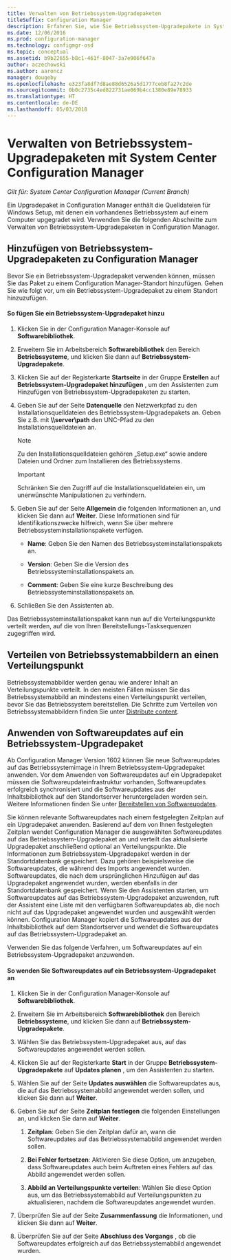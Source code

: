 ```yaml
---
title: Verwalten von Betriebssystem-Upgradepaketen
titleSuffix: Configuration Manager
description: Erfahren Sie, wie Sie Betriebssystem-Upgradepakete in System Center Configuration Manager verwalten können.
ms.date: 12/06/2016
ms.prod: configuration-manager
ms.technology: configmgr-osd
ms.topic: conceptual
ms.assetid: b9b22655-b8c1-461f-8047-3a7e906f647a
author: aczechowski
ms.author: aaroncz
manager: dougeby
ms.openlocfilehash: e323fa8df7d8ae88d6526a5d1777ceb8fa27c2de
ms.sourcegitcommit: 0b0c2735c4ed822731ae069b4cc1380e89e78933
ms.translationtype: HT
ms.contentlocale: de-DE
ms.lasthandoff: 05/03/2018
---
```

# <a name="manage-operating-system-upgrade-packages-with-system-center-configuration-manager"></a>Verwalten von Betriebssystem-Upgradepaketen mit System Center Configuration Manager

*Gilt für: System Center Configuration Manager (Current Branch)*

Ein Upgradepaket in Configuration Manager enthält die Quelldateien für Windows Setup, mit denen ein vorhandenes Betriebssystem auf einem Computer upgegradet wird. Verwenden Sie die folgenden Abschnitte zum Verwalten von Betriebssystem-Upgradepaketen in Configuration Manager.

##  <a name="BKMK_AddOSUpgradePkgs"></a> Hinzufügen von Betriebssystem-Upgradepaketen zu Configuration Manager  
 Bevor Sie ein Betriebssystem-Upgradepaket verwenden können, müssen Sie das Paket zu einem Configuration Manager-Standort hinzufügen. Gehen Sie wie folgt vor, um ein Betriebssystem-Upgradepaket zu einem Standort hinzuzufügen.  

#### <a name="to-add-an-operating-system-upgrade-package"></a>So fügen Sie ein Betriebssystem-Upgradepaket hinzu  

1.  Klicken Sie in der Configuration Manager-Konsole auf **Softwarebibliothek**.  

2.  Erweitern Sie im Arbeitsbereich **Softwarebibliothek** den Bereich **Betriebssysteme**, und klicken Sie dann auf **Betriebssystem-Upgradepakete**.  

3.  Klicken Sie auf der Registerkarte **Startseite** in der Gruppe **Erstellen** auf **Betriebssystem-Upgradepaket hinzufügen** , um den Assistenten zum Hinzufügen von Betriebssystem-Upgradepaketen zu starten.  

4.  Geben Sie auf der Seite **Datenquelle** den Netzwerkpfad zu den Installationsquelldateien des Betriebssystem-Upgradepakets an. Geben Sie z.B. mit **\\\server\path** den UNC-Pfad zu den Installationsquelldateien an.  

    > [!NOTE]  
    >  Zu den Installationsquelldateien gehören „Setup.exe“ sowie andere Dateien und Ordner zum Installieren des Betriebssystems.  

    > [!IMPORTANT]  
    >  Schränken Sie den Zugriff auf die Installationsquelldateien ein, um unerwünschte Manipulationen zu verhindern.  

5.  Geben Sie auf der Seite **Allgemein** die folgenden Informationen an, und klicken Sie dann auf **Weiter**. Diese Informationen sind für Identifikationszwecke hilfreich, wenn Sie über mehrere Betriebssysteminstallationspakete verfügen.  

    -   **Name**: Geben Sie den Namen des Betriebssysteminstallationspakets an.  

    -   **Version**: Geben Sie die Version des Betriebssysteminstallationspakets an.  

    -   **Comment**: Geben Sie eine kurze Beschreibung des Betriebssysteminstallationspakets an.  

6.  Schließen Sie den Assistenten ab.  

 Das Betriebssysteminstallationspaket kann nun auf die Verteilungspunkte verteilt werden, auf die von Ihren Bereitstellungs-Tasksequenzen zugegriffen wird.  

##  <a name="BKMK_DistributeBootImages"></a> Verteilen von Betriebssystemabbildern an einen Verteilungspunkt  
 Betriebssystemabbilder werden genau wie anderer Inhalt an Verteilungspunkte verteilt. In den meisten Fällen müssen Sie das Betriebssystemabbild an mindestens einen Verteilungspunkt verteilen, bevor Sie das Betriebssystem bereitstellen. Die Schritte zum Verteilen von Betriebssystemabbildern finden Sie unter [Distribute content](../../core/servers/deploy/configure/deploy-and-manage-content.md#bkmk_distribute).  

##  <a name="BKMK_OSUpgradePkgApplyUpdates"></a> Anwenden von Softwareupdates auf ein Betriebssystem-Upgradepaket  
 Ab Configuration Manager Version 1602 können Sie neue Softwareupdates auf das Betriebssystemimage in Ihrem Betriebssystem-Upgradepaket anwenden. Vor dem Anwenden von Softwareupdates auf ein Upgradepaket müssen die Softwareupdateinfrastruktur vorhanden, Softwareupdates erfolgreich synchronisiert und die Softwareupdates aus der Inhaltsbibliothek auf den Standortserver heruntergeladen worden sein. Weitere Informationen finden Sie unter [Bereitstellen von Softwareupdates](../../sum/deploy-use/deploy-software-updates.md).  

 Sie können relevante Softwareupdates nach einem festgelegten Zeitplan auf ein Upgradepaket anwenden. Basierend auf dem von Ihnen festgelegten Zeitplan wendet Configuration Manager die ausgewählten Softwareupdates auf das Betriebssystem-Upgradepaket an und verteilt das aktualisierte Upgradepaket anschließend optional an Verteilungspunkte. Die Informationen zum Betriebssystem-Upgradepaket werden in der Standortdatenbank gespeichert. Dazu gehören beispielsweise die Softwareupdates, die während des Imports angewendet wurden. Softwareupdates, die nach dem ursprünglichen Hinzufügen auf das Upgradepaket angewendet wurden, werden ebenfalls in der Standortdatenbank gespeichert. Wenn Sie den Assistenten starten, um Softwareupdates auf das Betriebssystem-Upgradepaket anzuwenden, ruft der Assistent eine Liste mit den verfügbaren Softwareupdates ab, die noch nicht auf das Upgradepaket angewendet wurden und ausgewählt werden können. Configuration Manager kopiert die Softwareupdates aus der Inhaltsbibliothek auf dem Standortserver und wendet die Softwareupdates auf das Betriebssystem-Upgradepaket an.  

 Verwenden Sie das folgende Verfahren, um Softwareupdates auf ein Betriebssystem-Upgradepaket anzuwenden.  

#### <a name="to-apply-software-updates-to-an-operating-system-upgrade-package"></a>So wenden Sie Softwareupdates auf ein Betriebssystem-Upgradepaket an  

1.  Klicken Sie in der Configuration Manager-Konsole auf **Softwarebibliothek**.  

2.  Erweitern Sie im Arbeitsbereich **Softwarebibliothek** den Bereich **Betriebssysteme**, und klicken Sie dann auf **Betriebssystem-Upgradepakete**.  

3.  Wählen Sie das Betriebssystem-Upgradepaket aus, auf das Softwareupdates angewendet werden sollen.  

4.  Klicken Sie auf der Registerkarte **Start** in der Gruppe **Betriebssystem-Upgradepakete** auf **Updates planen** , um den Assistenten zu starten.  

5.  Wählen Sie auf der Seite **Updates auswählen** die Softwareupdates aus, die auf das Betriebssystemabbild angewendet werden sollen, und klicken Sie dann auf **Weiter**.  

6.  Geben Sie auf der Seite **Zeitplan festlegen** die folgenden Einstellungen an, und klicken Sie dann auf **Weiter**.  

    1.  **Zeitplan**: Geben Sie den Zeitplan dafür an, wann die Softwareupdates auf das Betriebssystemabbild angewendet werden sollen.  

    2.  **Bei Fehler fortsetzen**: Aktivieren Sie diese Option, um anzugeben, dass Softwareupdates auch beim Auftreten eines Fehlers auf das Abbild angewendet werden sollen.  

    3.  **Abbild an Verteilungspunkte verteilen**: Wählen Sie diese Option aus, um das Betriebssystemabbild auf Verteilungspunkten zu aktualisieren, nachdem die Softwareupdates angewendet wurden.  

7.  Überprüfen Sie auf der Seite **Zusammenfassung** die Informationen, und klicken Sie dann auf **Weiter**.  

8.  Überprüfen Sie auf der Seite **Abschluss des Vorgangs** , ob die Softwareupdates erfolgreich auf das Betriebssystemabbild angewendet wurden.  

